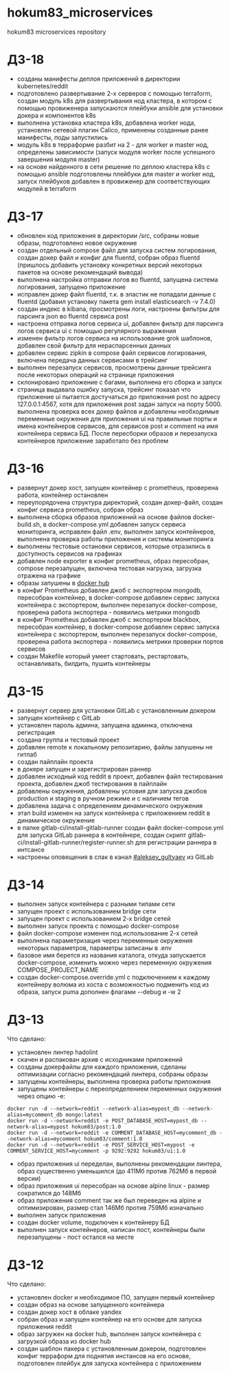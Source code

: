 # hokum83_microservices
hokum83 microservices repository

# ДЗ-18
- созданы манифесты деплоя приложений в директории kubernetes/reddit
- подготовлено развертывание 2-х серверов с помощью terraform, создан модуль k8s для развертывания нод кластера, в котором с помощью провиженера запускаются плейбуки ansible для установки докера и компонентов k8s
- выполнена установка кластера k8s, добавлена worker нода, установлен сетевой плагин Calico, применены созданные ранее манифесты, поды запустились
- модуль k8s в терраформе разбит на 2 - для worker и master нод, определены зависимости (запуск модуля worker после успешного завершения модуля master)
- на основе найденного в сети решение по деплою кластера k8s с помощью ansible подготовлены плейбуки для master и worker нод, запуск плейбуков добавлен в провиженер для соответствующих модулей в terraform

# ДЗ-17
- обновлен код приложения в директории /src, собраны новые образы, подготовлено новое окружение
- создан отдельный compose файл для запуска систем логирования, создан докер файл и конфиг для fluentd, собран образ fluentd (пришлось добавить установку конкретных версий некоторых пакетов на основе рекомендаций вывода)
- выполнена настройка отправки логов во fluentd, запущена система логирования, запущено приложение
- исправлен докер файл fluentd, т.к. в эластик не попадали данные с fluentd (добавил установку пакета gem install elasticsearch -v 7.4.0)
- создан индекс в kibana, просмотрены логи, настроены фильтры для парсинга json во fluentd сервиса post
- настроена отправка логов сервиса ui, добавлен фильтр для парсинга логов сервиса ui с помощью регулярного выражения
- изменен фильтр логов сервиса на использование grok шаблонов, добавлен свой фильтр для нераспарсенных данных
- добавлен сервис zipkin в compose файл сервисов логирования, включена передача данных сервисами в трейсинг
- выполнен перезапуск сервисов, просмотрены данные трейсинга после некоторых операций на странице приложения
- склонировано приложение с багами, выполнена его сборка и запуск
- страница выдавала ошибку запуска, трейсинг показал что приложение ui пытается достучаться до приложения post по адресу 127.0.0.1:4567, хотя для приложения post задан запуск на порту 5000. выполнена проверка всех докер файлов и добавлены необходимые переменные окружения для приложения ui на правильные порты и имена контейнеров сервисов, для сервисов post и comment на имя контейнера сервиса БД. После пересборки образов и перезапуска контейнеров приложение заработало без проблем

# ДЗ-16
- развернут докер хост, запущен контейнер с prometheus, проверена работа, контейнер остановлен
- переупорядочена структура директорий, создан докер-файл, создан конфиг сервиса prometheus, собран образ
- выполнена сборка образов приложений на основе файлов docker-build.sh, в docker-compose.yml добавлен запуск сервиса мониторинга, исправлен файл .env, выполнен запуск контейнеров, выполнена проверка работы приложения и системы мониторинга
- выполнены тестовые остановки сервисов, которые отразились в доступность сервисов на графиках
- добавлен node exporter в конфиг prometheus, образ пересобран, compose перезапущен, включена тестовая нагрузка, загрузка отражена на графике
- образы запушены в [docker hub](https://hub.docker.com/u/hokum83)
- в конфиг Prometheus добавлен джоб с экспортером mongodb, пересобран контейнер, в docker-compose добавлен сервис запуска контейнера с экспортером, выполнен перезапуск docker-compose, проверена работа экспортера - появились метрики mongodb
- в конфиг Prometheus добавлен джоб с экспортером blackbox, пересобран контейнер, в docker-compose добавлен сервис запуска контейнера с экспортером, выполнен перезапуск docker-compose, проверена работа экспортера - появились метрики проверки портов сервисов
- создан Makefile который умеет стартовать, рестартовать, останавливать, билдить, пушить контейнеры

# ДЗ-15
- развернут сервер для установки GitLab с установленным докером
- запущен контейнер с GitLab
- установлен пароль админа, запущена админка, отключена регистрация
- создана группа и тестовый проект
- добавлен remote к локальному репозитарию, файлы запушены не гитлаб
- создан пайплайн проекта
- в докере запущен и зарегистрирован раннер
- добавлен исходный код reddit в проект, добавлен файл тестирования проекта, добавлен джоб тестирования в пайплайн
- добавлены окружения, добавлены условия для запуска джобов production и staging в ручном режиме и с наличием тегов
- добавлена задача с определением динамического окружения
- этап build изменен на запуск контейнера с приложением reddit в динамическое окружение
- в папке gitlab-ci/install-gitlab-runner создан файл docker-compose.yml для запуска GitLab раннера в контейнере, создан скрипт gitlab-ci/install-gitlab-runner/register-runner.sh для регистрации раннера в интсансе
- настроены оповещения в слак в канал [#aleksey_gultyaev](https://devops-team-otus.slack.com/archives/C03KD9JLXRV) из GitLab

# ДЗ-14
- выполнен запуск контейнера с разными типами сети
- запущен проект с использованием bridge сети
- запущен проект с использованием 2-х bridge сетей
- выполнен запуск проекта с помощью docker-compose
- файл docker-compose изменен под использование 2-х сетей
- выполнена параметризация через переменные окружения некоторых параметров, параметры записаны в .env
- базовое имя берется из названия каталога, откуда запускается docker-compose, изменить можно через переменную окружения COMPOSE_PROJECT_NAME
- создан docker-compose.override.yml с подключением к каждому контейнеру волюма из хоста с возможностью подменить код из образа, запуск puma дополнен флагами --debug и -w 2

# ДЗ-13
Что сделано:
- установлен линтер hadolint
- скачен и распакован архив с исходниками приложений
- созданы докерфайлы для каждого приложения, сделаны оптимизации согласно рекомендаций линтера, собраны образы
- запущены контейнеры, выполнена проверка работы приложения
- запущены контейнеры с переопределением переменных окружения через опцию -e:
```
docker run -d --network=reddit --network-alias=mypost_db --network-alias=mycomment_db mongo:latest
docker run -d --network=reddit -e POST_DATABASE_HOST=mypost_db --network-alias=mypost hokum83/post:1.0
docker run -d --network=reddit -e COMMENT_DATABASE_HOST=mycomment_db --network-alias=mycomment hokum83/comment:1.0
docker run -d --network=reddit -e POST_SERVICE_HOST=mypost -e COMMENT_SERVICE_HOST=mycomment -p 9292:9292 hokum83/ui:1.0
```
- образ приложения ui переделан, выполнены рекомендации линтера, образ существенно уменьшился (до 411Мб против 762Мб в первой версии)
- образ приложения ui пересобран на основе alpine linux - размер сократился до 148Мб
- образ приложения comment так же был переведен на alpine и оптимизирован, размер стал 146Мб против 759Мб изначально
- выполнен запуск приложения
- создан docker volume, подключен к контейнеру БД
- выполнен запуск контейнеров, написан пост, контейнеры были перезапущены - пост остался на месте

# ДЗ-12
Что сделано:
- установлен docker и необходимое ПО, запущен первый контейнер
- создан образ на основе запущенного контейнера
- создан докер хост в облаке yandex
- собран образ и запущен контейнер на его основе для запуска приложения reddit
- образ загружен на docker hub, выполнен запуск контейнера с загрузкой образа из docker hub
- создан шаблон пакера с установленным докером, подготовлен конфиг терраформ для поднятия инстансов на его основе, подготовлен плейбук для запуска контейнера с приложением
